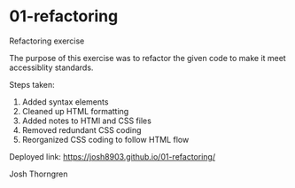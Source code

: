 # 01-refactoring
Refactoring exercise

The purpose of this exercise was to refactor the given code to make it meet accessiblity standards.

Steps taken:
1) Added syntax elements
2) Cleaned up HTML formatting
3) Added notes to HTMl and CSS files
4) Removed redundant CSS coding
5) Reorganized CSS coding to follow HTML flow

Deployed link: https://josh8903.github.io/01-refactoring/

Josh Thorngren
